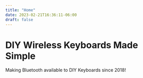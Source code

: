 ```yaml
---
title: "Home"
date: 2023-02-21T16:36:11-06:00
draft: false
---
```


# DIY Wireless Keyboards Made Simple

Making Bluetooth available to DIY Keyboards since 2018!


